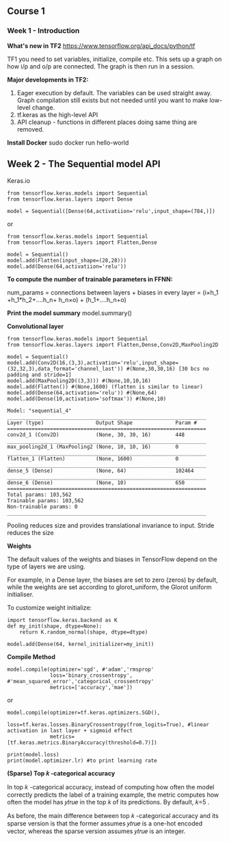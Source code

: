 ## Course 1 

### Week 1 - Introduction

**What's new in TF2** https://www.tensorflow.org/api_docs/python/tf

TF1 you need to set variables, initialize, compile etc. This sets up a graph on how i/p and o/p are connected. The graph is then run in a session.

**Major developments in TF2:**
1. Eager execution by default. The variables can be used straight away. Graph compilation still exists but not needed until you want to make low-level change.
2. tf.keras as the high-level API
3. API cleanup - functions in different places doing same thing are removed.

**Install Docker**
sudo docker run hello-world


## Week 2 - The Sequential model API

Keras.io

```
from tensorflow.keras.models import Sequential
from tensorflow.keras.layers import Dense

model = Sequential([Dense(64,activatiion='relu',input_shape=(784,)])
```
or

```
from tensorflow.keras.models import Sequential
from tensorflow.keras.layers import Flatten,Dense

model = Sequential()
model.add(Flatten(input_shape=(28,28)))
model.add(Dense(64,activatiion='relu'))
```
**To compute the number of trainable parameters in FFNN:**

num_params = connections between layers + biases in every layer
           = (i×h_1 +h_1*h_2+....h_n+ h_n×o) + (h_1+....h_n+o)
           
**Print the model summary**
model.summary()

**Convolutional layer**

```
from tensorflow.keras.models import Sequential
from tensorflow.keras.layers import Flatten,Dense,Conv2D,MaxPooling2D

model = Sequential()
model.add(Conv2D(16,(3,3),activation='relu',input_shape=(32,32,3),data_format='channel_last')) #(None,30,30,16) [30 bcs no padding and stride=1]
model.add(MaxPooling2D((3,3))) #(None,10,10,16)
model.add(Flatten()) #(None,1600) (flatten is similar to linear)
model.add(Dense(64,activation='relu')) #(None,64)
model.add(Dense(10,activation='softmax')) #(None,10)
```
```
Model: "sequential_4"
_________________________________________________________________
Layer (type)                 Output Shape              Param #   
=================================================================
conv2d_1 (Conv2D)            (None, 30, 30, 16)        448       
_________________________________________________________________
max_pooling2d_1 (MaxPooling2 (None, 10, 10, 16)        0         
_________________________________________________________________
flatten_1 (Flatten)          (None, 1600)              0         
_________________________________________________________________
dense_5 (Dense)              (None, 64)                102464    
_________________________________________________________________
dense_6 (Dense)              (None, 10)                650       
=================================================================
Total params: 103,562
Trainable params: 103,562
Non-trainable params: 0
_________________________________________________________________

```


Pooling reduces size and provides translational invariance to input.
Stride reduces the size

**Weights**

The default values of the weights and biases in TensorFlow depend on the type of layers we are using.

For example, in a Dense layer, the biases are set to zero (zeros) by default, while the weights are set according to glorot_uniform, the Glorot uniform initialiser.

To customize weight initialize:
```
import tensorflow.keras.backend as K
def my_init(shape, dtype=None):
    return K.random_normal(shape, dtype=dtype)

model.add(Dense(64, kernel_initializer=my_init))
```

**Compile Method**

```
model.compile(optimizer='sgd', #'adam','rmsprop' 
              loss='binary_crossentropy', #'mean_squared_error','categorical_crossentropy'
              metrics=['accuracy','mae'])
```

or 

```
model.compile(optimizer=tf.keras.optimizers.SGD(),
              loss=tf.keras.losses.BinaryCrossentropy(from_logits=True), #linear activation in last layer + sigmoid effect 
              metrics=[tf.keras.metrics.BinaryAccuracy(threshold=0.7)])
```

```
print(model.loss)
print(model.optimizer.lr) #to print learning rate
```

**(Sparse) Top  𝑘 -categorical accuracy**

In top  𝑘 -categorical accuracy, instead of computing how often the model correctly predicts the label of a training example, the metric computes how often the model has  𝑦𝑡𝑟𝑢𝑒  in the top  𝑘  of its predictions. By default,  𝑘=5 .

As before, the main difference between top  𝑘 -categorical accuracy and its sparse version is that the former assumes  𝑦𝑡𝑟𝑢𝑒  is a one-hot encoded vector, whereas the sparse version assumes  𝑦𝑡𝑟𝑢𝑒  is an integer.















